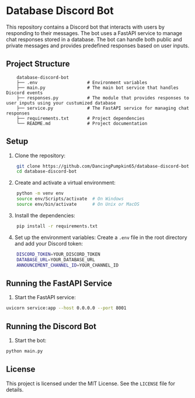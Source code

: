 # Database Discord Bot

This repository contains a Discord bot that interacts with users by responding to their messages. The bot uses a FastAPI service to manage chat responses stored in a database. The bot can handle both public and private messages and provides predefined responses based on user inputs.

## Project Structure

```text
    database-discord-bot
    ├── .env                   # Environment variables
    ├── main.py                # The main bot service that handles Discord events
    ├── responses.py           # The module that provides responses to user inputs using your custumized database
    ├── service.py             # The FastAPI service for managing chat responses
    ├── requirements.txt       # Project dependencies
    └── README.md              # Project documentation
```

## Setup

1. Clone the repository:
```sh
    git clone https://github.com/DancingPumpkin65/database-discord-bot.git
    cd database-discord-bot
```

2. Create and activate a virtual environment:
```sh
    python -m venv env
    source env/Scripts/activate  # On Windows
    source env/bin/activate      # On Unix or MacOS
```

3. Install the dependencies:
```sh
    pip install -r requirements.txt
```

4. Set up the environment variables:
    Create a `.env` file in the root directory and add your Discord token:
```sh
    DISCORD_TOKEN=YOUR_DISCORD_TOKEN
    DATABASE_URL=YOUR_DATABASE_URL
    ANNOUNCEMENT_CHANNEL_ID=YOUR_CHANNEL_ID
```

## Running the FastAPI Service

1. Start the FastAPI service:
```sh
uvicorn service:app --host 0.0.0.0 --port 8001
```

## Running the Discord Bot

1. Start the bot:
```sh
python main.py
```

## License
This project is licensed under the MIT License. See the `LICENSE` file for details.